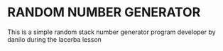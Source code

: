 # RANDOM NUMBER GENERATOR

This is a simple random stack number generator program developer by danilo during the lacerba lesson